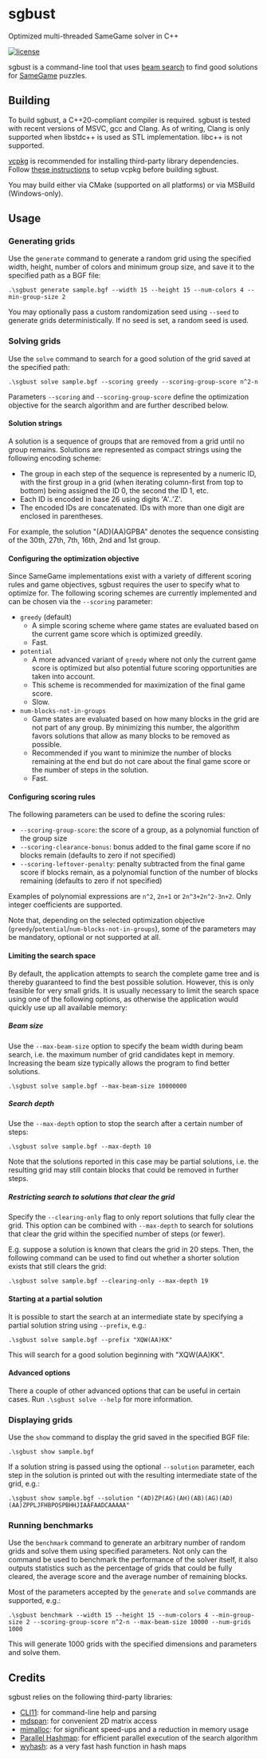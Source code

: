 # sgbust
Optimized multi-threaded SameGame solver in C++

[![license](https://img.shields.io/github/license/chausner/sgbust.svg)](https://github.com/chausner/sgbust/blob/master/LICENSE)

sgbust is a command-line tool that uses [beam search](https://en.wikipedia.org/wiki/Beam_search) to find good solutions for [SameGame](https://en.wikipedia.org/wiki/SameGame) puzzles.

## Building

To build sgbust, a C++20-compliant compiler is required.
sgbust is tested with recent versions of MSVC, gcc and Clang.
As of writing, Clang is only supported when libstdc++ is used as STL implementation.
libc++ is not supported.

[vcpkg](https://github.com/microsoft/vcpkg) is recommended for installing third-party library dependencies.
Follow [these instructions](https://github.com/microsoft/vcpkg?tab=readme-ov-file#getting-started) to setup vcpkg before building sgbust.

You may build either via CMake (supported on all platforms) or via MSBuild (Windows-only).

## Usage

### Generating grids

Use the `generate` command to generate a random grid using the specified width, height, number of colors and minimum group size,
and save it to the specified path as a BGF file:

```
.\sgbust generate sample.bgf --width 15 --height 15 --num-colors 4 --min-group-size 2
```

You may optionally pass a custom randomization seed using `--seed` to generate grids deterministically.
If no seed is set, a random seed is used.

### Solving grids

Use the `solve` command to search for a good solution of the grid saved at the specified path:

```
.\sgbust solve sample.bgf --scoring greedy --scoring-group-score n^2-n
```

Parameters `--scoring` and `--scoring-group-score` define the optimization objective for the search algorithm
and are further described below.

#### Solution strings

A solution is a sequence of groups that are removed from a grid until no group remains.
Solutions are represented as compact strings using the following encoding scheme:

* The group in each step of the sequence is represented by a numeric ID,
  with the first group in a grid (when iterating column-first from top to bottom) being assigned the ID 0, the second the ID 1, etc.
* Each ID is encoded in base 26 using digits 'A'..'Z'.
* The encoded IDs are concatenated. IDs with more than one digit are enclosed in parentheses.

For example, the solution "(AD)(AA)GPBA" denotes the sequence consisting of the 30th, 27th, 7th, 16th, 2nd and 1st group.

#### Configuring the optimization objective

Since SameGame implementations exist with a variety of different scoring rules and game objectives,
sgbust requires the user to specify what to optimize for.
The following scoring schemes are currently implemented and can be chosen via the `--scoring` parameter:

* `greedy` (default)
  * A simple scoring scheme where game states are evaluated based on the current game score which is optimized greedily.
  * Fast.
* `potential`
  * A more advanced variant of `greedy` where not only the current game score is optimized but also potential future scoring opportunities are taken into account.
  * This scheme is recommended for maximization of the final game score.
  * Slow.
* `num-blocks-not-in-groups`
  * Game states are evaluated based on how many blocks in the grid are not part of any group.
    By minimizing this number, the algorithm favors solutions that allow as many blocks to be removed as possible.
  * Recommended if you want to minimize the number of blocks remaining at the end but do not care about the final game score or the number of steps in the solution.
  * Fast.

#### Configuring scoring rules

The following parameters can be used to define the scoring rules:

* `--scoring-group-score`: the score of a group, as a polynomial function of the group size
* `--scoring-clearance-bonus`: bonus added to the final game score if no blocks remain (defaults to zero if not specified)
* `--scoring-leftover-penalty`: penalty subtracted from the final game score if blocks remain, as a polynomial function of the number of blocks remaining (defaults to zero if not specified)

Examples of polynomial expressions are `n^2`, `2n+1` or `2n^3+2n^2-3n+2`.
Only integer coefficients are supported.

Note that, depending on the selected optimization objective (`greedy`/`potential`/`num-blocks-not-in-groups`), some of the parameters may be mandatory, optional or not supported at all.

#### Limiting the search space

By default, the application attempts to search the complete game tree
and is thereby guaranteed to find the best possible solution.
However, this is only feasible for very small grids.
It is usually necessary to limit the search space using one of the following options,
as otherwise the application would quickly use up all available memory:

##### Beam size

Use the `--max-beam-size` option to specify the beam width during beam search,
i.e. the maximum number of grid candidates kept in memory.
Increasing the beam size typically allows the program to find better solutions.

```
.\sgbust solve sample.bgf --max-beam-size 10000000
```

##### Search depth

Use the `--max-depth` option to stop the search after a certain number of steps:

```
.\sgbust solve sample.bgf --max-depth 10
```

Note that the solutions reported in this case may be partial solutions,
i.e. the resulting grid may still contain blocks that could be removed in further steps.

##### Restricting search to solutions that clear the grid

Specify the `--clearing-only` flag to only report solutions that fully clear the grid.
This option can be combined with `--max-depth` to search for solutions that clear the grid within the specified number of steps (or fewer).

E.g. suppose a solution is known that clears the grid in 20 steps.
Then, the following command can be used to find out whether a shorter solution exists that still clears the grid:

```
.\sgbust solve sample.bgf --clearing-only --max-depth 19
```

#### Starting at a partial solution

It is possible to start the search at an intermediate state by specifying a partial solution string using `--prefix`, e.g.:

```
.\sgbust solve sample.bgf --prefix "XQW(AA)KK"
```

This will search for a good solution beginning with "XQW(AA)KK".

#### Advanced options

There a couple of other advanced options that can be useful in certain cases.
Run `.\sgbust solve --help` for more information.

### Displaying grids

Use the `show` command to display the grid saved in the specified BGF file:

```
.\sgbust show sample.bgf
```

If a solution string is passed using the optional `--solution` parameter,
each step in the solution is printed out with the resulting intermediate state of the grid, e.g.:

```
.\sgbust show sample.bgf --solution "(AD)ZP(AG)(AH)(AB)(AG)(AD)(AA)ZPPLJFHBPOSPBHHJIAAFAADCAAAAA"
```

### Running benchmarks

Use the `benchmark` command to generate an arbitrary number of random grids and solve them using specified parameters.
Not only can the command be used to benchmark the performance of the solver itself,
it also outputs statistics such as the percentage of grids that could be fully cleared,
the average score and the average number of remaining blocks.

Most of the parameters accepted by the `generate` and `solve` commands are supported, e.g.:

```
.\sgbust benchmark --width 15 --height 15 --num-colors 4 --min-group-size 2 --scoring-group-score n^2-n --max-beam-size 10000 --num-grids 1000
```

This will generate 1000 grids with the specified dimensions and parameters and solve them.

## Credits

sgbust relies on the following third-party libraries:

* [CLI11](https://github.com/CLIUtils/CLI11): for command-line help and parsing
* [mdspan](https://github.com/kokkos/mdspan): for convenient 2D matrix access
* [mimalloc](https://github.com/microsoft/mimalloc): for significant speed-ups and a reduction in memory usage
* [Parallel Hashmap](https://github.com/greg7mdp/parallel-hashmap): for efficient parallel execution of the search algorithm
* [wyhash](https://github.com/wangyi-fudan/wyhash): as a very fast hash function in hash maps
